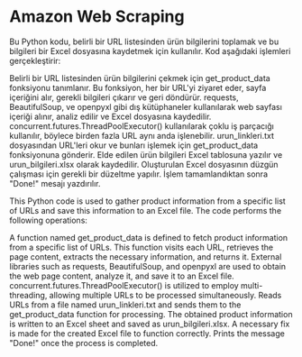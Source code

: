 # Amazon Web Scraping
 
Bu Python kodu, belirli bir URL listesinden ürün bilgilerini toplamak ve bu bilgileri bir Excel dosyasına kaydetmek için kullanılır. Kod aşağıdaki işlemleri gerçekleştirir:

Belirli bir URL listesinden ürün bilgilerini çekmek için get_product_data fonksiyonu tanımlanır.
Bu fonksiyon, her bir URL'yi ziyaret eder, sayfa içeriğini alır, gerekli bilgileri çıkarır ve geri döndürür.
requests, BeautifulSoup, ve openpyxl gibi dış kütüphaneler kullanılarak web sayfası içeriği alınır, analiz edilir ve Excel dosyasına kaydedilir.
concurrent.futures.ThreadPoolExecutor() kullanılarak çoklu iş parçacığı kullanılır, böylece birden fazla URL aynı anda işlenebilir.
urun_linkleri.txt dosyasından URL'leri okur ve bunları işlemek için get_product_data fonksiyonuna gönderir.
Elde edilen ürün bilgileri Excel tablosuna yazılır ve urun_bilgileri.xlsx olarak kaydedilir.
Oluşturulan Excel dosyasının düzgün çalışması için gerekli bir düzeltme yapılır.
İşlem tamamlandıktan sonra "Done!" mesajı yazdırılır.


This Python code is used to gather product information from a specific list of URLs and save this information to an Excel file. The code performs the following operations:

A function named get_product_data is defined to fetch product information from a specific list of URLs.
This function visits each URL, retrieves the page content, extracts the necessary information, and returns it.
External libraries such as requests, BeautifulSoup, and openpyxl are used to obtain the web page content, analyze it, and save it to an Excel file.
concurrent.futures.ThreadPoolExecutor() is utilized to employ multi-threading, allowing multiple URLs to be processed simultaneously.
Reads URLs from a file named urun_linkleri.txt and sends them to the get_product_data function for processing.
The obtained product information is written to an Excel sheet and saved as urun_bilgileri.xlsx.
A necessary fix is made for the created Excel file to function correctly.
Prints the message "Done!" once the process is completed.




